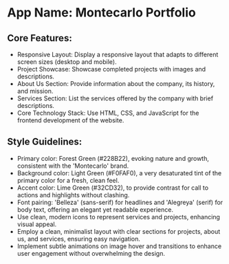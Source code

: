# **App Name**: Montecarlo Portfolio

## Core Features:

- Responsive Layout: Display a responsive layout that adapts to different screen sizes (desktop and mobile).
- Project Showcase: Showcase completed projects with images and descriptions.
- About Us Section: Provide information about the company, its history, and mission.
- Services Section: List the services offered by the company with brief descriptions.
- Core Technology Stack: Use HTML, CSS, and JavaScript for the frontend development of the website.

## Style Guidelines:

- Primary color: Forest Green (#228B22), evoking nature and growth, consistent with the 'Montecarlo' brand. 
- Background color: Light Green (#F0FAF0), a very desaturated tint of the primary color for a fresh, clean feel.
- Accent color: Lime Green (#32CD32), to provide contrast for call to actions and highlights without clashing.
- Font pairing: 'Belleza' (sans-serif) for headlines and 'Alegreya' (serif) for body text, offering an elegant yet readable experience.
- Use clean, modern icons to represent services and projects, enhancing visual appeal.
- Employ a clean, minimalist layout with clear sections for projects, about us, and services, ensuring easy navigation.
- Implement subtle animations on image hover and transitions to enhance user engagement without overwhelming the design.